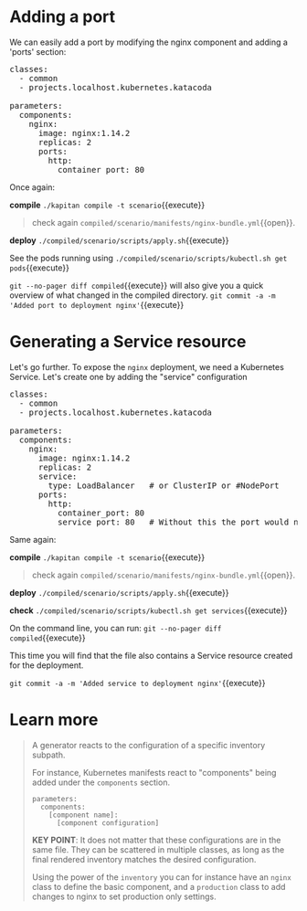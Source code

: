 # Adding a port 
We can easily add a port by modifying the nginx component and adding a 'ports' section:

<pre class="file" data-filename="inventory/targets/scenario.yml" data-target="replace">
classes:
  - common
  - projects.localhost.kubernetes.katacoda

parameters:
  components:
    nginx:
      image: nginx:1.14.2
      replicas: 2
      ports:
        http:
          container_port: 80
</pre>

Once again:

**compile** `./kapitan compile -t scenario`{{execute}}
> check again `compiled/scenario/manifests/nginx-bundle.yml`{{open}}.

**deploy** `./compiled/scenario/scripts/apply.sh`{{execute}}

See the pods running using `./compiled/scenario/scripts/kubectl.sh get pods`{{execute}}

`git --no-pager diff compiled`{{execute}} will also give you a quick overview of what changed in the compiled directory.
`git commit -a -m 'Added port to deployment nginx'`{{execute}}

# Generating a Service resource 
Let's go further. To expose the `nginx` deployment, we need a Kubernetes Service.
Let's create one by adding the "service" configuration

<pre class="file" data-filename="inventory/targets/scenario.yml" data-target="replace">
classes:
  - common
  - projects.localhost.kubernetes.katacoda

parameters:
  components:
    nginx:
      image: nginx:1.14.2
      replicas: 2
      service:
        type: LoadBalancer   # or ClusterIP or #NodePort
      ports:
        http:
          container_port: 80
          service_port: 80   # Without this the port would not be exposed
</pre>

Same again:

**compile** `./kapitan compile -t scenario`{{execute}}
> check again `compiled/scenario/manifests/nginx-bundle.yml`{{open}}.

**deploy** `./compiled/scenario/scripts/apply.sh`{{execute}}

**check** `./compiled/scenario/scripts/kubectl.sh get services`{{execute}}

On the command line, you can run:
`git --no-pager diff compiled`{{execute}}

This time you will find that the file also contains a Service resource created for the deployment.

`git commit -a -m 'Added service to deployment nginx'`{{execute}}

# Learn more
> A generator reacts to the configuration of a specific inventory subpath. 
> 
> For instance, Kubernetes manifests react to "components" being added under the `components` section.
> ```
> parameters:
>   components:
>     [component name]:
>       [component configuration]
>```
> **KEY POINT**: It does not matter that these configurations are in the same file. They can be scattered in multiple classes, as long as the final rendered inventory matches the desired configuration.
> 
> Using the power of the `inventory` you can for instance have an `nginx` class to define the basic component, and a `production` class to add changes to nginx to set production only settings.